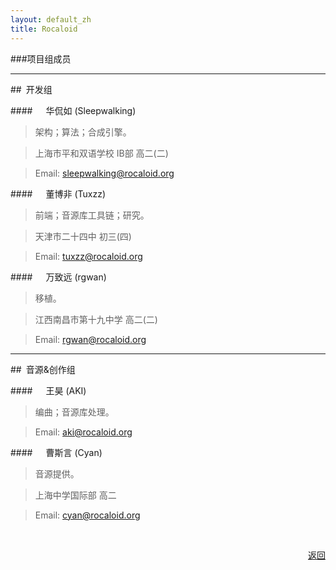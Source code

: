```yaml
---
layout: default_zh
title: Rocaloid
---
```


###项目组成员

---

##&ensp;开发组

####&emsp;&ensp;华侃如 (Sleepwalking)

> 架构；算法；合成引擎。

> 上海市平和双语学校 IB部 高二(二)

> Email: [sleepwalking@rocaloid.org](mailto:sleepwalking@rocaloid.org)

####&emsp;&ensp;董博非 (Tuxzz)

> 前端；音源库工具链；研究。

> 天津市二十四中 初三(四)

> Email: [tuxzz@rocaloid.org](mailto:tuxzz@rocaloid.org)

####&emsp;&ensp;万致远 (rgwan)

> 移植。

> 江西南昌市第十九中学 高二(二)

> Email: [rgwan@rocaloid.org](mailto:rgwan@rocaloid.org)

---

##&ensp;音源&创作组

####&emsp;&ensp;王昊 (AKI)

> 编曲；音源库处理。

> Email: [aki@rocaloid.org](mailto:aki@rocaloid.org)

####&emsp;&ensp;曹斯言 (Cyan)

> 音源提供。

> 上海中学国际部 高二

> Email: [cyan@rocaloid.org](mailto:cyan@rocaloid.org)

<br />

<p align="right"><a href="/sub/zh/contact.html">返回</a></p>


